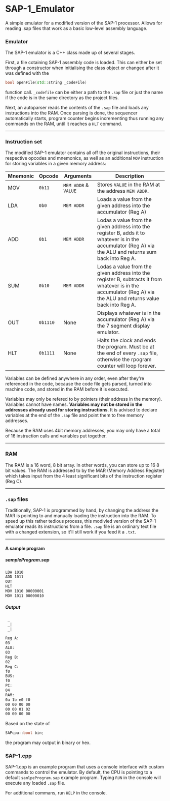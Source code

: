 # SAP-1_Emulator
 A simple emulator for a modified version of the SAP-1 processor. Allows for reading .sap files that work as a basic low-level assembly language.

### Emulator
The SAP-1 emulator is a C++ class made up of several stages.

First, a file cotaining SAP-1 assembly code is loaded. This can either be set through a constructor when initialising the class object or changed after it was defined with the 
``` C++
bool openFile(std::string _codeFile)
``` 
function call. `_codefile` can be either a path to the `.sap` file or just the name if the code is in the same directory as the project files.

Next, an autoparser reads the contents of the ```.sap``` file and loads any instructions into the RAM. Once parsing is done, the sequencer automatically starts, program counter begins incrementing thus running any commands on the RAM, until it reaches a ```HLT``` command.

------
### Instruction set

The modified SAP-1 emulator contains all off the original instructions, their respective opcodes and mnemonics, as well as an additional `MOV` instruction for storing variables in a given memory address:

| Mnemonic | Opcode   | Arguments        | Description |
| -------- | -------- | ---------------- | ----------- |
| MOV      | `0b11`   | `MEM ADDR` & `VALUE` | Stores `VALUE` in the RAM at the address `MEM ADDR`. |
| LDA      | `0b0`    | `MEM ADDR`           | Loads a value from the given address into the accumulator (Reg A) |
| ADD      | `0b1`    | `MEM ADDR`           | Lodas a value from the given address into the register B, adds it to whatever is in the accumulator (Reg A) via the ALU and returns sum back into Reg A. |
| SUM      | `0b10`   | `MEM ADDR`           | Lodas a value from the given address into the register B, subtracts it from whatever is in the accumulator (Reg A) via the ALU and returns value back into Reg A. |
| OUT      | `0b1110` | None                 | Displays whatever is in the accumulator (Reg A) via the 7 segment display emulator. |
| HLT      | `0b1111` | None                 | Halts the clock and ends the program. Must be at the end of every `.sap` file, otherwise the rpogram counter will loop forever. |

Variables can be defined anywhere in any order, even after they're referenced in the code, because the code file gets parsed, turned into machine code, and stored in the RAM before it is executed.

Variables may only be refered to by pointers (their address in the memory). Variables cannot have names. **Variables may not be stored in the addresses already used for storing instructions**. It is advised to declare variables at the end of the `.sap` file and point them to free memory addresses.

Because the RAM uses 4bit memory addresses, you may only have a total of 16 instruction calls and variables put together.

------
### RAM

The RAM is a 16 word, 8 bit array. In other words, you can store up to 16 8 bit values. The RAM is addressed to by the MAR (Memory Address Register) which takes input from the 4 least significant bits of the instruction register (Reg C).

------
### `.sap` files

Traditionally, SAP-1 is programmed by hand, by changing the address the MAR is pointing to and manually loading the instruction into the RAM. To speed up this rather tedious process, this modivied version of the SAP-1 emulator reads its instructions from a file. `.sap` file is an ordinary text file with a changed extension, so it'll still work if you feed it a `.txt`.

------
#### A sample program
##### sampleProgram.sap 

```txt
LDA 1010
ADD 1011
OUT
HLT
MOV 1010 00000001
MOV 1011 00000010
```
##### Output
``` txt
 _
 _|
 _|

Reg A:
03
ALU:
03
Reg B:
02
Reg C:
f0
BUS:
f0
PC:
04
RAM:
0a 1b e0 f0
00 00 00 00
00 00 01 02
00 00 00 00
```
Based on the state of
```C++
SAPcpu::bool bin;
```
the program may output in binary or hex.	

### SAP-1.cpp

SAP-1.cpp is an example program that uses a console interface with custom commands to control the emulator. By default, the CPU is pointing to a default `samlpeProgram.sap` example program. Typing `RUN` in the console will execute any loaded `.sap` file.

For additional commans, run `HELP` in the console.
